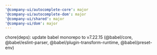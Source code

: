 ```yaml
---
'@company-ui/autocomplete-core': major
'@company-ui/autocomplete-dom': major
'@company-ui/shared': major
'@company-ui/dom': major
---
```


chore(deps): update babel monorepo to v7.22.15 (@babel/core, @babel/eslint-parser, @babel/plugin-transform-runtime, @babel/preset-env)
